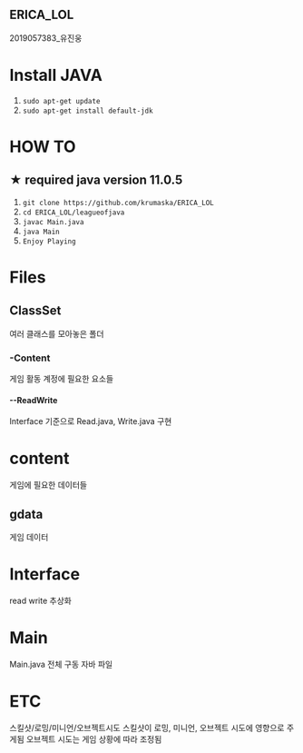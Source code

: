 ## ERICA_LOL
2019057383_유진웅

# Install JAVA

1. `sudo apt-get update`
2. `sudo apt-get install default-jdk`

# HOW TO

## ★ required java version 11.0.5

1. `git clone https://github.com/krumaska/ERICA_LOL`  
2. `cd ERICA_LOL/leagueofjava`  
3. `javac Main.java`
4. `java Main`
5. `Enjoy Playing`

# Files

## ClassSet  
여러 클래스를 모아놓은 폴더

### -Content  
게임 활동 계정에 필요한 요소들
#### --ReadWrite  
Interface 기준으로 Read.java, Write.java 구현

# content  
게임에 필요한 데이터들
## gdata  
게임 데이터

# Interface  
read write 추상화

# Main
Main.java 전체 구동 자바 파일

# ETC

스킬샷/로밍/미니언/오브젝트시도
스킬샷이 로밍, 미니언, 오브젝트 시도에 영향으로 주게됨 오브젝트 시도는 게임 상황에 따라 조정됨
